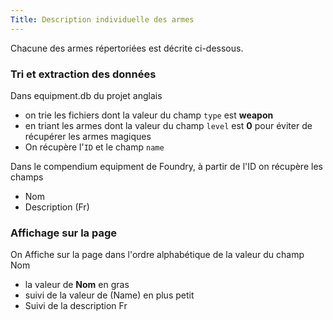 ```yaml
---
Title: Description individuelle des armes
---
```

Chacune des armes répertoriées est décrite ci-dessous.

### Tri et extraction des données
Dans equipment.db du projet anglais
- on trie les fichiers dont la valeur du champ `type` est **weapon** 
- en triant les armes dont la valeur du champ `level` est **0** pour éviter de récupérer les armes magiques
- On récupère l'`ID` et le champ `name`

Dans le compendium equipment de Foundry, à partir de l'ID on récupère les champs
- Nom
- Description (Fr)

### Affichage sur la page
On Affiche sur la page dans l'ordre alphabétique de la valeur du champ Nom 
- la valeur de **Nom** en gras 
- suivi de la valeur de (Name) en plus petit
- Suivi de la description Fr